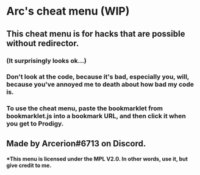 # Arc's cheat menu (WIP)
## This cheat menu is for hacks that are possible without redirector.
### (It surprisingly looks ok...)
### Don't look at the code, because it's bad, especially you, will, because you've annoyed me to death about how bad my code is.
### To use the cheat menu, paste the bookmarklet from bookmarklet.js into a bookmark URL, and then click it when you get to Prodigy.
## Made by Arcerion#6713 on Discord.
#### *This menu is licensed under the MPL V2.0. In other words, use it, but give credit to me.
